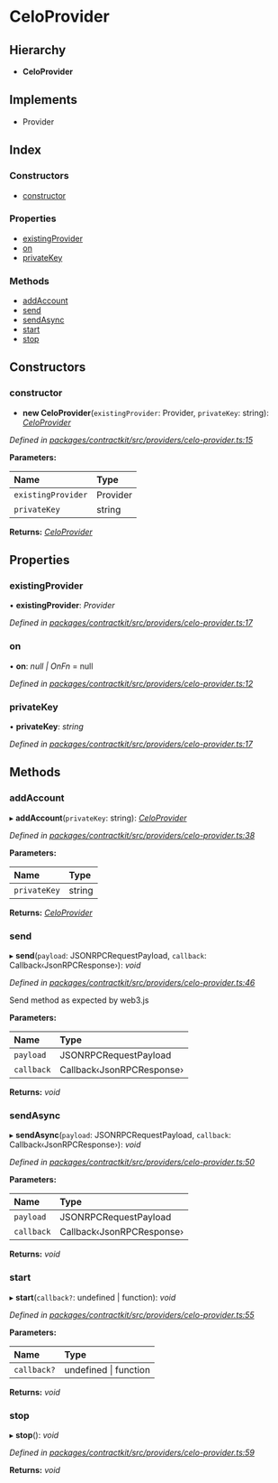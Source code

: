 # CeloProvider

## Hierarchy

* **CeloProvider**

## Implements

* Provider

## Index

### Constructors

* [constructor](_providers_celo_provider_.celoprovider.md#constructor)

### Properties

* [existingProvider](_providers_celo_provider_.celoprovider.md#existingprovider)
* [on](_providers_celo_provider_.celoprovider.md#on)
* [privateKey](_providers_celo_provider_.celoprovider.md#privatekey)

### Methods

* [addAccount](_providers_celo_provider_.celoprovider.md#addaccount)
* [send](_providers_celo_provider_.celoprovider.md#send)
* [sendAsync](_providers_celo_provider_.celoprovider.md#sendasync)
* [start](_providers_celo_provider_.celoprovider.md#start)
* [stop](_providers_celo_provider_.celoprovider.md#stop)

## Constructors

### constructor

+ **new CeloProvider**\(`existingProvider`: Provider, `privateKey`: string\): [_CeloProvider_](_providers_celo_provider_.celoprovider.md)

_Defined in_ [_packages/contractkit/src/providers/celo-provider.ts:15_](https://github.com/celo-org/celo-monorepo/blob/master/packages/contractkit/src/providers/celo-provider.ts#L15)

**Parameters:**

| Name | Type |
| :--- | :--- |
| `existingProvider` | Provider |
| `privateKey` | string |

**Returns:** [_CeloProvider_](_providers_celo_provider_.celoprovider.md)

## Properties

### existingProvider

• **existingProvider**: _Provider_

_Defined in_ [_packages/contractkit/src/providers/celo-provider.ts:17_](https://github.com/celo-org/celo-monorepo/blob/master/packages/contractkit/src/providers/celo-provider.ts#L17)

### on

• **on**: _null \| OnFn_ = null

_Defined in_ [_packages/contractkit/src/providers/celo-provider.ts:12_](https://github.com/celo-org/celo-monorepo/blob/master/packages/contractkit/src/providers/celo-provider.ts#L12)

### privateKey

• **privateKey**: _string_

_Defined in_ [_packages/contractkit/src/providers/celo-provider.ts:17_](https://github.com/celo-org/celo-monorepo/blob/master/packages/contractkit/src/providers/celo-provider.ts#L17)

## Methods

### addAccount

▸ **addAccount**\(`privateKey`: string\): [_CeloProvider_](_providers_celo_provider_.celoprovider.md)

_Defined in_ [_packages/contractkit/src/providers/celo-provider.ts:38_](https://github.com/celo-org/celo-monorepo/blob/master/packages/contractkit/src/providers/celo-provider.ts#L38)

**Parameters:**

| Name | Type |
| :--- | :--- |
| `privateKey` | string |

**Returns:** [_CeloProvider_](_providers_celo_provider_.celoprovider.md)

### send

▸ **send**\(`payload`: JSONRPCRequestPayload, `callback`: Callback‹JsonRPCResponse›\): _void_

_Defined in_ [_packages/contractkit/src/providers/celo-provider.ts:46_](https://github.com/celo-org/celo-monorepo/blob/master/packages/contractkit/src/providers/celo-provider.ts#L46)

Send method as expected by web3.js

**Parameters:**

| Name | Type |
| :--- | :--- |
| `payload` | JSONRPCRequestPayload |
| `callback` | Callback‹JsonRPCResponse› |

**Returns:** _void_

### sendAsync

▸ **sendAsync**\(`payload`: JSONRPCRequestPayload, `callback`: Callback‹JsonRPCResponse›\): _void_

_Defined in_ [_packages/contractkit/src/providers/celo-provider.ts:50_](https://github.com/celo-org/celo-monorepo/blob/master/packages/contractkit/src/providers/celo-provider.ts#L50)

**Parameters:**

| Name | Type |
| :--- | :--- |
| `payload` | JSONRPCRequestPayload |
| `callback` | Callback‹JsonRPCResponse› |

**Returns:** _void_

### start

▸ **start**\(`callback?`: undefined \| function\): _void_

_Defined in_ [_packages/contractkit/src/providers/celo-provider.ts:55_](https://github.com/celo-org/celo-monorepo/blob/master/packages/contractkit/src/providers/celo-provider.ts#L55)

**Parameters:**

| Name | Type |
| :--- | :--- |
| `callback?` | undefined \| function |

**Returns:** _void_

### stop

▸ **stop**\(\): _void_

_Defined in_ [_packages/contractkit/src/providers/celo-provider.ts:59_](https://github.com/celo-org/celo-monorepo/blob/master/packages/contractkit/src/providers/celo-provider.ts#L59)

**Returns:** _void_

